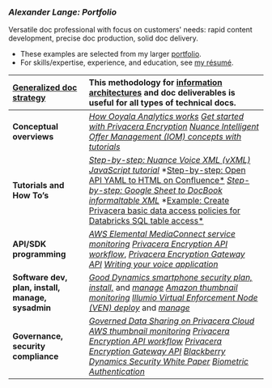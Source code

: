 ### ***Alexander Lange: Portfolio***

Versatile doc professional with focus on customers' needs:
rapid content development, precise doc production, solid doc delivery.


* These examples are selected from my larger [portfolio](https://drive.google.com/drive/folders/1g49otR25uScJohghNVq3G6w17F2IaPLL?usp=drive_link).  
* For skills/expertise, experience, and education, see [my résumé](https://docs.google.com/document/d/1fCr-DEYLC6hjAs8B0wbgeOjEKv7oaCuUL446HzmWKNU/edit?tab=t.0#heading=h.6qalw1nx4vo2).

| [Generalized doc strategy](https://docs.google.com/document/d/1zggcfhZpc-Iw7oxNNP3ZFZYKkJGpRLywdIiq9ON96wg/edit?tab=t.0)  | This methodology for [information architectures](https://docs.google.com/document/d/1zggcfhZpc-Iw7oxNNP3ZFZYKkJGpRLywdIiq9ON96wg/edit?tab=t.0) and doc deliverables is useful for all types of technical docs. |
| :---- | :---- |
| **Conceptual overviews**  | [*How Ooyala Analytics works*](https://drive.google.com/file/d/1Ecay_LkBWZLA61phbE5eCd5Tvck9Gr-6/view?usp=sharing) *[Get started with Privacera Encryption](https://drive.google.com/file/d/1V2qaDtHXihtkY20ESG6zhcS01XV4Imbc/view?usp=sharing)* [*Nuance Intelligent Offer Management (IOM) concepts with tutorials*](https://drive.google.com/file/d/1lX3Dlu9I7bEnX1j0goWt1YJ6KumwzDBt/view?usp=sharing) |
| **Tutorials and How To’s** | [*Step-by-step: Nuance Voice XML (vXML) JavaScript tutorial*](https://drive.google.com/file/d/1cZrpz_cpheDleE0KyTqNOxShIKs7Ab3d/view?usp=sharing)  *[Step-by-step: Open API YAML to HTML on Confluence*](https://drive.google.com/file/d/1hyE6pZzrBgcGvSxwpncAMHQNpeQhjWzs/view?usp=sharing) [*Step-by-step: Google Sheet to DocBook informaltable XML*](https://drive.google.com/file/d/1mAJfMsDXF3wE8hjaW2_Skc_uOlP-sJaA/view?usp=sharing) *[Example: Create Privacera basic data access policies for Databricks SQL table access*](https://privacera.com/docs/en/example--create-basic-policies-for-databricks-sql-table-access-553228.html) |
| **API/SDK  programming** | [*AWS Elemental MediaConnect service monitoring*](https://docs.aws.amazon.com/mediaconnect/latest/ug/emx.thumbnails.html) [*Privacera Encryption API workflow*](https://drive.google.com/file/d/1V2qaDtHXihtkY20ESG6zhcS01XV4Imbc/view?usp=sharing), [*Privacera Encryption Gateway API*](https://drive.google.com/file/d/1OFteY0vAKiawcuraMCZ3memkHN-JRNBQ/view?usp=sharing) *[Writing your voice application](https://drive.google.com/file/d/1cZrpz_cpheDleE0KyTqNOxShIKs7Ab3d/view?usp=sharing)*  |
| **Software dev, plan, install, manage, sysadmin** | [*Good Dynamics smartphone security plan, install,*](https://drive.google.com/file/d/16ATMXM8hhMvId6VmzUo0NkHQsJNYXWN0/view?usp=sharing) and [*manage*](https://drive.google.com/file/d/1gnU4JtR7fDTA-yaRTdLTfenoqFqs_IYz/view?usp=sharing) [*Amazon thumbnail monitoring*](https://docs.aws.amazon.com/mediaconnect/latest/ug/monitor-with-thumbnails.html) *[Illumio Virtual Enforcement Node (VEN) deploy](https://drive.google.com/file/d/1L8256hJV2tkR5JTQ02kCpIIESgoIurwk/view?usp=sharing)* and [*manage*](https://drive.google.com/file/d/1RtqU-mW1amWf0yVqp2aPVbHf4M7LVyUS/view?usp=sharing) |
| **Governance, security compliance** | [*Governed Data Sharing on Privacera Cloud*](https://drive.google.com/file/d/1H9QIOug44n3aME56pTY1_9x1d_wpUpXj/view?usp=sharing) *[AWS thumbnail monitoring](https://docs.aws.amazon.com/mediaconnect/latest/ug/monitor-with-thumbnails.html) [Privacera Encryption API workflow](https://drive.google.com/file/d/1V2qaDtHXihtkY20ESG6zhcS01XV4Imbc/view?usp=sharing)* [*Privacera Encryption Gateway API*](https://drive.google.com/file/d/1OFteY0vAKiawcuraMCZ3memkHN-JRNBQ/view?usp=sharing) *[Blackberry Dynamics Security White Paper](https://drive.google.com/file/d/1XqG-DRaabzrVHDVfDHQ0U-FDRHrvsAX4/view?usp=sharing) [Biometric Authentication](https://drive.google.com/file/d/1CFPo7OibYGq-PWN9KtK_0BtmNzIymVgg/view?usp=sharing)* |


